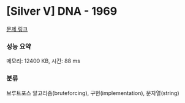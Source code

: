 # [Silver V] DNA - 1969 

[문제 링크](https://www.acmicpc.net/problem/1969) 

### 성능 요약

메모리: 12400 KB, 시간: 88 ms

### 분류

브루트포스 알고리즘(bruteforcing), 구현(implementation), 문자열(string)

